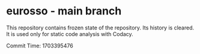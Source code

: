 # eurosso - main branch

This repository contains frozen state of the repository.
Its history is cleared. It is used only for static code
analysis with Codacy.

Commit Time: 1703395476
